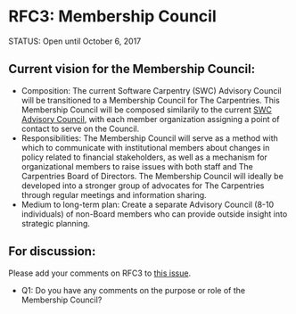 # RFC3: Membership Council

STATUS: Open until October 6, 2017

## Current vision for the Membership Council:
* Composition: The current Software Carpentry (SWC) Advisory Council will be transitioned to a Membership Council for 
The Carpentries. This Membership Council will be composed similarily to the current 
[SWC Advisory Council](https://github.com/swcarpentry/board/blob/master/advisory-council.md), with each member 
organization assigning a point of contact to serve on the Council. 
* Responsibilities: The Membership Council will serve as a method with which to communicate with institutional 
members about changes in policy related to financial stakeholders, as well as a mechanism for organizational members 
to raise issues with both staff and The Carpentries Board of Directors. The Membership Council will ideally be developed 
into a stronger group of advocates for The Carpentries through regular meetings and information sharing.
* Medium to long-term plan: Create a separate Advisory Council (8-10 individuals) of non-Board members who can provide 
outside insight into strategic planning.

## For discussion:

Please add your comments on RFC3 to [this issue](https://github.com/carpentries/2017Merger/issues/3).
* Q1: Do you have any comments on the purpose or role of the Membership Council?
